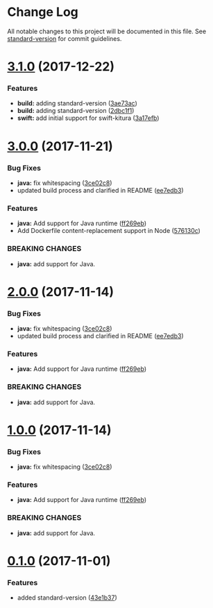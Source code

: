 # Change Log

All notable changes to this project will be documented in this file. See [standard-version](https://github.com/conventional-changelog/standard-version) for commit guidelines.

<a name="3.1.0"></a>
# [3.1.0](https://github.com/ibm-developer/generator-ibm-usecase-enablement/tree/v3.1.0) (2017-12-22)


### Features

* **build:** adding standard-version ([3ae73ac](https://github.com/ibm-developer/generator-ibm-usecase-enablement/commit/3ae73ac))
* **build:** adding standard-version ([2dbc1f1](https://github.com/ibm-developer/generator-ibm-usecase-enablement/commit/2dbc1f1))
* **swift:** add initial support for swift-kitura ([3a17efb](https://github.com/ibm-developer/generator-ibm-usecase-enablement/commit/3a17efb))



<a name="3.0.0"></a>
# [3.0.0](https://github.ibm.com/arf/generator-usecase-enablement/compare/v0.1.0...v3.0.0) (2017-11-21)


### Bug Fixes

* **java:** fix whitespacing ([3ce02c8](https://github.ibm.com/arf/generator-usecase-enablement/commit/3ce02c8))
* updated build process and clarified in README ([ee7edb3](https://github.ibm.com/arf/generator-usecase-enablement/commit/ee7edb3))


### Features

* **java:** Add support for Java runtime ([ff269eb](https://github.ibm.com/arf/generator-usecase-enablement/commit/ff269eb))
* Add Dockerfile content-replacement support in Node ([576130c](https://github.ibm.com/arf/generator-usecase-enablement/commit/576130c))


### BREAKING CHANGES

* **java:** add support for Java.



<a name="2.0.0"></a>
# [2.0.0](https://github.ibm.com/arf/generator-usecase-enablement/compare/v0.1.0...v2.0.0) (2017-11-14)


### Bug Fixes

* **java:** fix whitespacing ([3ce02c8](https://github.ibm.com/arf/generator-usecase-enablement/commit/3ce02c8))
* updated build process and clarified in README ([ee7edb3](https://github.ibm.com/arf/generator-usecase-enablement/commit/ee7edb3))


### Features

* **java:** Add support for Java runtime ([ff269eb](https://github.ibm.com/arf/generator-usecase-enablement/commit/ff269eb))


### BREAKING CHANGES

* **java:** add support for Java.



<a name="1.0.0"></a>
# [1.0.0](https://github.ibm.com/arf/generator-usecase-enablement/compare/v0.1.0...v1.0.0) (2017-11-14)


### Bug Fixes

* **java:** fix whitespacing ([3ce02c8](https://github.ibm.com/arf/generator-usecase-enablement/commit/3ce02c8))


### Features

* **java:** Add support for Java runtime ([ff269eb](https://github.ibm.com/arf/generator-usecase-enablement/commit/ff269eb))


### BREAKING CHANGES

* **java:** add support for Java.



<a name="0.1.0"></a>
# [0.1.0](https://github.ibm.com/arf/generator-usecase-enablement/compare/v0.0.36...v0.1.0) (2017-11-01)

### Features

* added standard-version ([43e1b37](https://github.ibm.com/arf/generator-usecase-enablement/commit/43e1b37))
